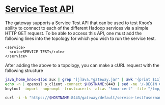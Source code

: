 # [Service Test API ](https://knox.apache.org/books/knox-2-0-0/user-guide.html#Service+Test+API)



The gateway supports a Service Test API that can be used to test Knox’s ability to connect to each of the different Hadoop services via a simple HTTP GET request. To be able to access this API, one must add the following lines into the topology for which you wish to run the service test.
```
<service>
  <role>SERVICE-TEST</role>
</service>
```
After adding the above to a topology, you can make a cURL request with the following structure


```bash
java_home_knox=$(ps aux | grep "[j]ava.*gateway.jar" | awk '{print $11}' | xargs dirname | xargs dirname)
echo -n | openssl s_client -connect $HOSTNAME:8443 | sed -ne '/-BEGIN CERTIFICATE-/,/-END CERTIFICATE-/p' > /tmp/knoxcert.crt
keytool -import -noprompt -trustcacerts -alias "knox-cert" -file "/tmp/knoxcert.crt" -keystore "$java_home_knox/jre/lib/security/cacerts" -storepass "changeit"

curl -i -k "https://$HOSTNAME:8443/gateway/default/service-test?username=admin&password=admin-password"
```

